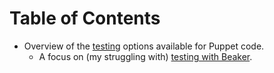 # Table of Contents

- Overview of the [testing](testing.md) options available for Puppet code.
  - A focus on (my struggling with) [testing with Beaker](testing-beaker.md).
